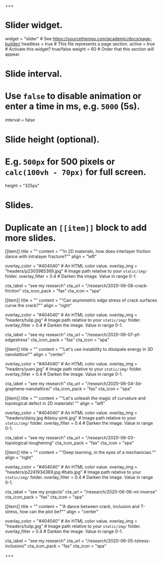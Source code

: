 +++
# Slider widget.
widget = "slider"  # See https://sourcethemes.com/academic/docs/page-builder/
headless = true  # This file represents a page section.
active = true  # Activate this widget? true/false
weight = 60  # Order that this section will appear.

# Slide interval.
# Use `false` to disable animation or enter a time in ms, e.g. `5000` (5s).
interval = false

# Slide height (optional).
# E.g. `500px` for 500 pixels or `calc(100vh - 70px)` for full screen.
height = "325px"

# Slides.
# Duplicate an `[[item]]` block to add more slides.

[[item]]
  title = ""
  content = "\"In 2D materials, how does interlayer friction dance with intralayer fracture?\""
  align = "left"

  overlay_color = "#404040"  # An HTML color value.
  overlay_img = "headers/p2303985369.jpg"  # Image path relative to your `static/img/` folder.
  overlay_filter = 0.4  # Darken the image. Value in range 0-1.
  
  cta_label = "see my research"
  cta_url = "/research/2020-06-08-crack-friction"
  cta_icon_pack = "fas"
  cta_icon = "spa"

[[item]]
  title = ""
  content = "\"Can asymmetric edge stress of crack surfaces curve the crack?\""
  align = "right"

  overlay_color = "#404040"  # An HTML color value.
  overlay_img = "headers/tulip.jpg"  # Image path relative to your `static/img/` folder.
  overlay_filter = 0.4  # Darken the image. Value in range 0-1.

  cta_label = "see my research"
  cta_url = "/research/2020-06-07-pf-edgestress"
  cta_icon_pack = "fas"
  cta_icon = "spa"
  
[[item]]
  title = ""
  content = "\"Let's use instability to dissipate energy in 3D nanolattice!\""
  align = "center"

  overlay_color = "#404040"  # An HTML color value.
  overlay_img = "headers/yuen.jpg"  # Image path relative to your `static/img/` folder.
  overlay_filter = 0.4  # Darken the image. Value in range 0-1.

  cta_label = "see my research"
  cta_url = "/research/2020-06-04-3d-graphene-nanolattice/"
  cta_icon_pack = "fas"
  cta_icon = "spa"
  
[[item]]
  title = ""
  content = "\"Let's unleash the magic of curvature and topological defect in 2D materials! \""
  align = "left"

  overlay_color = "#404040"  # An HTML color value.
  overlay_img = "headers/daisy.jpg #daisy-pink.jpg"  # Image path relative to your `static/img/` folder.
  overlay_filter = 0.4 # Darken the image. Value in range 0-1.

  cta_label = "see my research"
  cta_url = "/research/2020-06-03-topological-toughening"
  cta_icon_pack = "fas"
  cta_icon = "spa"
  
[[item]]
  title = ""
  content = "\"Deep learning, in the eyes of a mechanician.\""
  align = "right"

  overlay_color = "#404040"  # An HTML color value.
  overlay_img = "headers/p2241934369.jpg #bats.jpg"  # Image path relative to your `static/img/` folder.
  overlay_filter = 0.4  # Darken the image. Value in range 0-1.

  cta_label = "see my projects"
  cta_url = "/research/2020-06-06-ml-inverse"
  cta_icon_pack = "fas"
  cta_icon = "spa"
  
[[item]]
  title = ""
  content = "\"A dance between crack, inclusion and T-stress, how can the plot be?\""
  align = "center"

  overlay_color = "#404040"  # An HTML color value.
  overlay_img = "headers/tulip.jpg"  # Image path relative to your `static/img/` folder.
  overlay_filter = 0.4  # Darken the image. Value in range 0-1.

  cta_label = "see my research"
  cta_url = "/research/2020-06-05-tstress-inclusion/"
  cta_icon_pack = "fas"
  cta_icon = "spa"
  

  
+++
